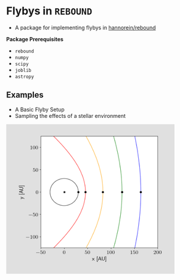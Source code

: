 # Flybys in `REBOUND`
- A package for implementing flybys in [hannorein/rebound](https://github.com/hannorein/rebound)

**Package Prerequisites**
- `rebound`
- `numpy`
- `scipy`
- `joblib`
- `astropy`

## Examples
- A Basic Flyby Setup
- Sampling the effects of a stellar environment

<img src="https://github.com/zyrxvo/airball/raw/main/examples/images/hyperbolic_trajectories.png" alt="Hyperbolic trajectories with different impact parameters" height="400" width="450">

